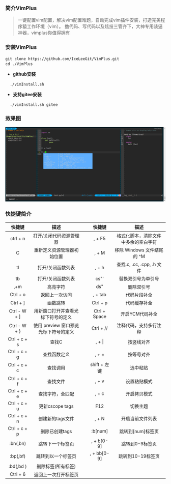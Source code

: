 
### 简介VimPlus
> 一键配置vim配置，解决vim配置难题，自动完成vim插件安装，打造完美程序猿工作环境（vim）。
> 撸代码、写代码以及炫技三管齐下，大神专用装逼神器，vimplus你值得拥有
### 安装VimPlus
```
git clone https://github.com/IceLeeGit/VimPlus.git
cd ./VimPlus
```
- **github安装**
```
  ./vimInstall.sh
```
- **支持gitee安装**
```
  ./vimInstall.sh gitee
```
### 效果图
![rendering](./screenshot/rendering.jpg)

### 快捷键简介

|    快捷键    |                 描述                 ||    快捷键    |                 描述                 |
| :----------: | :----------------------------------: |:-:| :-------: | :----------------------------------: |
|   ctrl + n   |       打开/关闭代码资源管理器        ||    , + F5    | 格式化脚本，清除文件中多余的空白字符 |
|       C      |      重新定义资源管理器初始位置      ||    , + M     |      移除 Windows 文件结尾的 ^M      |
|      tl      |          打开/关闭函数列表           ||    , + h     |      查找.c, .cc, .cpp, .h 文件      |
|      tb      |          打开/关闭函数列表           ||     cs"'     |      替换双引号为单引号              |
|     ,+m      |               高亮字符               ||     ds"      |      删除双引号                      |
|   Ctrl + o   |            返回上一次访问            ||   , + tab    |      代码片段补全                    |
|   Ctrl + ]   |               函数跳转               ||   Ctrl + p   |      代码缓存补全                    |
|  Ctrl - W + ]|  用新窗口打开并查看光标下符号的定义  || Ctrl + Space |      开启YCM代码补全                 |
|  Ctrl - W + }| 使用 preview 窗口预览光标下符号的定义||  Ctrl + //   |      注释代码，支持多行注释          |
| Ctrl + c + s |                查找C                 ||    , + \|    |      按竖线对齐                      |
| Ctrl + c + g |             查找函数定义             ||    , + =     |      按等号对齐                      |
| Ctrl + c + c |               查找调用               || shift + 左键 |      选中粘贴                        |
| Ctrl + c + f |               查找文件               ||    , + v     |      设置粘贴模式                    |
| Ctrl + c + e |           查找字符，全匹配           ||    , + c     |      开启拷贝模式                    |
| Ctrl + c + u |           更新cscope tags            ||      F12     |      切换主题                        |
| Ctrl + c + n |           创建新的tags文件           ||    , + N     |      开启当前文件列表                |
| Ctrl + c + p |           删除已创建tags             ||    :b[num]   |      跳转到[num]标签页               |
|   :bn(,bn)   |           跳转下一个标签页           ||  , + b[0-9]  |      跳转到0-9标签页                 |
|   :bp(,bf)   |          跳转到以一个标签页          ||  , + bb[0-9] |      跳转到10-19标签页               |
|  :bd(,bd )   |          删除标签(所有标签)          |
|   Ctrl + 6   |         返回上一次打开标签页         |
